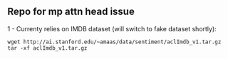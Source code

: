 ## Repo for mp attn head issue

1 - Currenty relies on IMDB dataset (will switch to fake dataset shortly):

```
wget http://ai.stanford.edu/~amaas/data/sentiment/aclImdb_v1.tar.gz 
tar -xf aclImdb_v1.tar.gz

```
